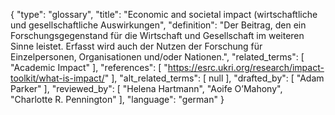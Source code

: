 {
    "type": "glossary",
    "title": "Economic and societal impact (wirtschaftliche und gesellschaftliche Auswirkungen",
    "definition": "Der Beitrag, den ein Forschungsgegenstand für die Wirtschaft und Gesellschaft im weiteren Sinne leistet. Erfasst wird auch der Nutzen der Forschung für Einzelpersonen, Organisationen und/oder Nationen.",
    "related_terms": [
        "Academic Impact"
    ],
    "references": [
        "https://esrc.ukri.org/research/impact-toolkit/what-is-impact/"
    ],
    "alt_related_terms": [
        null
    ],
    "drafted_by": [
        "Adam Parker"
    ],
    "reviewed_by": [
        "Helena Hartmann",
        "Aoife O’Mahony",
        "Charlotte R. Pennington"
    ],
    "language": "german"
}